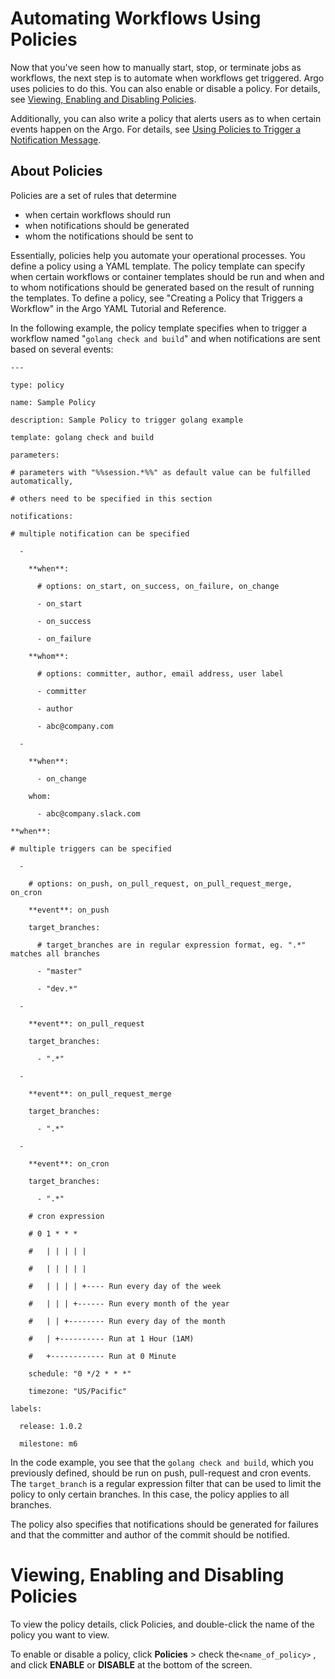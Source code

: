 # Automating Workflows Using Policies

Now that you've seen how to manually start, stop, or terminate jobs as workflows, the next step is to automate when workflows get triggered. Argo uses policies to do this. You can also enable or disable a policy. For details, see [Viewing, Enabling and Disabling Policies](./../user_guide/policies/enable-disablepolicies_notused.md).

Additionally, you can also write a policy that alerts users as to when certain events happen on the Argo. For details, see [Using Policies to Trigger a Notification Message](../user_guide/configapplatixcluster/setupnotificationmanagement.md#UsingPolicies2TriggerNotificationMessage).

## About Policies

Policies are a set of rules that determine

*   when certain workflows should run
*   when notifications should be generated
*   whom the notifications should be sent to

Essentially, policies help you automate your operational processes. You define a policy using a YAML template. The policy template can specify when certain workflows or container templates should be run and when and to whom notifications should be generated based on the result of running the templates. To define a policy, see "Creating a Policy that Triggers a Workflow" in the Argo YAML Tutorial and Reference.

In the following example, the policy template specifies when to trigger a workflow named "`golang check and build`" and when notifications are sent based on several events:

<div xmlns="">

```
---
```

```
type: policy
```

```
name: Sample Policy
```

```
description: Sample Policy to trigger golang example
```

```
template: golang check and build
```

```
parameters:
```

```
# parameters with "%%session.*%%" as default value can be fulfilled automatically,
```

```
# others need to be specified in this section
```

```
notifications:
```

```
# multiple notification can be specified
```

```
  -
```

```
    **when**:
```

```
      # options: on_start, on_success, on_failure, on_change 
```

```
      - on_start
```

```
      - on_success
```

```
      - on_failure
```

```
    **whom**:
```

```
      # options: committer, author, email address, user label
```

```
      - committer
```

```
      - author
```

```
      - abc@company.com
```

```
  -
```

```
    **when**:
```

```
      - on_change
```

```
    whom:
```

```
      - abc@company.slack.com
```

```
**when**:
```

```
# multiple triggers can be specified
```

```
  -
```

```
    # options: on_push, on_pull_request, on_pull_request_merge, on_cron
```

```
    **event**: on_push
```

```
    target_branches:
```

```
      # target_branches are in regular expression format, eg. ".*" matches all branches
```

```
      - "master"
```

```
      - "dev.*"
```

```
  -
```

```
    **event**: on_pull_request
```

```
    target_branches:
```

```
      - ".*"
```

```
  -
```

```
    **event**: on_pull_request_merge
```

```
    target_branches:
```

```
      - ".*"
```

```
  -
```

```
    **event**: on_cron
```

```
    target_branches:
```

```
      - ".*"
```

```
    # cron expression
```

```
    # 0 1 * * *
```

```
    #   | | | | |
```

```
    #   | | | | |
```

```
    #   | | | | +---- Run every day of the week
```

```
    #   | | | +------ Run every month of the year
```

```
    #   | | +-------- Run every day of the month
```

```
    #   | +---------- Run at 1 Hour (1AM)
```

```
    #   +------------ Run at 0 Minute
```

```
    schedule: "0 */2 * * *"
```

```
    timezone: "US/Pacific"
```

```
labels:
```

```
  release: 1.0.2
```

```
  milestone: m6
```

</div>

In the code example, you see that the `golang check and build`, which you previously defined, should be run on push, pull-request and cron events. The `target_branch` is a regular expression filter that can be used to limit the policy to only certain branches. In this case, the policy applies to all branches.

The policy also specifies that notifications should be generated for failures and that the committer and author of the commit should be notified.

# Viewing, Enabling and Disabling Policies

To view the policy details, click Policies, and double-click the name of the policy you want to view.

To enable or disable a policy, click **Policies** > check the`<name_of_policy>` , and click **ENABLE** or **DISABLE** at the bottom of the screen.